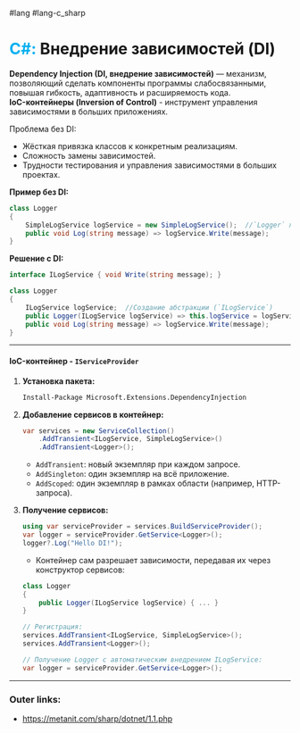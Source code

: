 #lang #lang-c_sharp
# <font color="#00b0f0">C#:</font> Внедрение зависимостей (DI)

**Dependency Injection (DI, внедрение зависимостей)** — механизм, позволяющий сделать компоненты программы слабосвязанными, повышая гибкость, адаптивность и расширяемость кода.  
**IoC-контейнеры (Inversion of Control)** - инструмент управления зависимостями в больших приложениях.

Проблема без DI:  
- Жёсткая привязка классов к конкретным реализациям.  
- Сложность замены зависимостей.  
- Трудности тестирования и управления зависимостями в больших проектах.  

**Пример без DI:**  
```csharp
class Logger  
{  
    SimpleLogService logService = new SimpleLogService();  //`Logger` жёстко зависит от `SimpleLogService`. 
    public void Log(string message) => logService.Write(message);  
}  
```  

**Решение с DI:**  
```csharp
interface ILogService { void Write(string message); }  

class Logger  
{  
    ILogService logService;  //Создание абстракции (`ILogService`)
    public Logger(ILogService logService) => this.logService = logService;  //Передача зависимости через конструктор. 
    public void Log(string message) => logService.Write(message);  
}  
```  

---
#### IoC-контейнер  - `IServiceProvider`

1. **Установка пакета:**  
   ```bash
   Install-Package Microsoft.Extensions.DependencyInjection
   ```  
2. **Добавление сервисов в контейнер:**  
   ```csharp
   var services = new ServiceCollection()  
       .AddTransient<ILogService, SimpleLogService>()  
       .AddTransient<Logger>();  
   ```  
   - `AddTransient`: новый экземпляр при каждом запросе.  
   - `AddSingleton`: один экземпляр на всё приложение.  
   - `AddScoped`: один экземпляр в рамках области (например, HTTP-запроса).  

3. **Получение сервисов:**  
	```csharp
	using var serviceProvider = services.BuildServiceProvider();  
	var logger = serviceProvider.GetService<Logger>();  
	logger?.Log("Hello DI!");  
	```  
	- Контейнер сам разрешает зависимости, передавая их через конструктор сервисов:  
	```csharp
	class Logger  
	{  
	    public Logger(ILogService logService) { ... }  
	}  
	
	// Регистрация:  
	services.AddTransient<ILogService, SimpleLogService>();  
	services.AddTransient<Logger>();  
	
	// Получение Logger с автоматическим внедрением ILogService:  
	var logger = serviceProvider.GetService<Logger>();  
	```  

---
### Outer links:
- https://metanit.com/sharp/dotnet/1.1.php